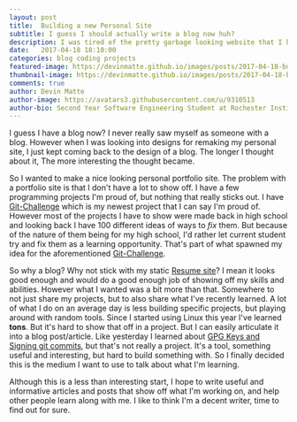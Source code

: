 ```yaml
---
layout: post
title:  Building a new Personal Site
subtitle: I guess I should actually write a blog now huh?
description: I was tired of the pretty garbage looking website that I had for a long time and I decided I wanted a new one. I also wanted to see if it would be worth setting up a blog. So here we go!
date:   2017-04-18 18:10:00
categories: blog coding projects
featured-image: https://devinmatte.github.io/images/posts/2017-04-18-building-a-personal-blog-portfolio.jpg
thumbnail-image: https://devinmatte.github.io/images/posts/2017-04-18-building-a-personal-blog-portfolio.jpg
comments: true
author: Devin Matte
author-image: https://avatars3.githubusercontent.com/u/9310513
author-bio: Second Year Software Engineering Student at Rochester Institute of Technology
---
```


I guess I have a blog now?
I never really saw myself as someone with a blog. However when I was looking into designs for remaking my personal site, I just kept coming back to the design of a blog.
The longer I thought about it, The more interesting the thought became.

So I wanted to make a nice looking personal portfolio site. The problem with a portfolio site is that I don't have a lot to show off. I have a few programming projects I'm proud of, but nothing that really sticks out. I have [Git-Challenge](https://github.com/devinmatte/Git-Challenge) which is my newest project that I can say I'm proud of. However most of the projects I have to show were made back in high school and looking back I have 100 different ideas of ways to *fix* them. But because of the nature of them being for my high school, I'd rather let current student try and fix them as a learning opportunity. That's part of what spawned my idea for the aforementioned [Git-Challenge](https://github.com/devinmatte/Git-Challenge).

So why a blog? Why not stick with my static [Resume site](http://www.devinmatte.me/portfolio)? I mean it looks good enough and would do a good enough job of showing off my skills and abilities. However what I wanted was a bit more than that. Somewhere to not just share my projects, but to also share what I've recently learned. A lot of what I do on an average day is less building specific projects, but playing around with random tools. Since I started using Linux this year I've learned **tons**. But it's hard to show that off in a project. But I can easily articulate it into a blog post/article. Like yesterday I learned about [GPG Keys and Signing git commits](/git/2017/04/19/signing-git-commits), but that's not really a project. It's a tool, something useful and interesting, but hard to build something with. So I finally decided this is the medium I want to use to talk about what I'm learning.

Although this is a less than interesting start, I hope to write useful and informative articles and posts that show off what I'm working on, and help other people learn along with me. I like to think I'm a decent writer, time to find out for sure.
